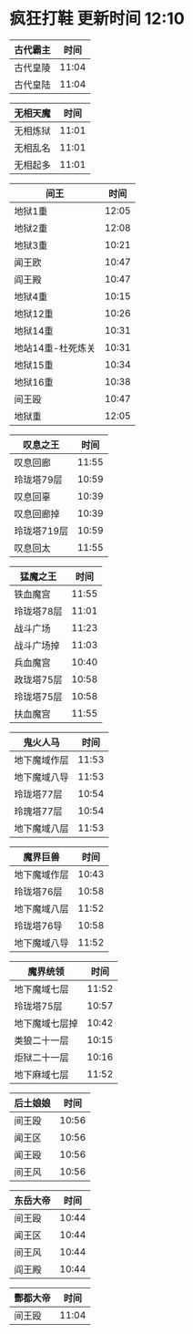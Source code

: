 # 疯狂打鞋 更新时间 12:10

| 古代霸主   | 时间    |
|--------|-------|
| 古代皇陵 | 11:04 |
| 古代皇陆 | 11:04 |

| 无相天魔   | 时间    |
|--------|-------|
| 无相炼狱 | 11:01 |
| 无相乱名 | 11:01 |
| 无相起多 | 11:01 |

| 间王   | 时间    |
|--------|-------|
| 地狱1重 | 12:05 |
| 地狱2重 | 12:08 |
| 地狱3重 | 10:21 |
| 闻王欧 | 10:47 |
| 阎王殿 | 10:47 |
| 地狱4重 | 10:15 |
| 地狱12重 | 10:26 |
| 地狱14重 | 10:31 |
| 地站14重-杜死炼关 | 10:31 |
| 地狱15重 | 10:34 |
| 地狱16重 | 10:38 |
| 间王殴 | 10:47 |
| 地狱重 | 12:05 |

| 叹息之王   | 时间    |
|--------|-------|
| 叹息回廊 | 11:55 |
| 玲珑塔79层 | 10:59 |
| 叹息回辜 | 10:39 |
| 叹息回廊掉 | 10:39 |
| 玲珑塔719层 | 10:59 |
| 叹息回太 | 11:55 |

| 猛魔之王   | 时间    |
|--------|-------|
| 铁血魔宫 | 11:55 |
| 玲珑塔78层 | 11:01 |
| 战斗广场 | 11:23 |
| 战斗广场掉 | 11:03 |
| 兵血魔宫 | 10:40 |
| 政珑塔75层 | 10:58 |
| 玲珑塔75层 | 10:58 |
| 扶血魔宫 | 11:55 |

| 鬼火人马   | 时间    |
|--------|-------|
| 地下魔域作层 | 11:53 |
| 地下魔域八导 | 11:53 |
| 玲珑塔77层 | 10:54 |
| 玲瑰塔77层 | 10:54 |
| 地下魔域八层 | 11:53 |

| 魔界巨兽   | 时间    |
|--------|-------|
| 地下魔域作层 | 10:43 |
| 玲珑塔76层 | 10:58 |
| 地下魔域八层 | 11:52 |
| 玲珑塔76导 | 10:58 |
| 地下魔域八导 | 11:52 |

| 魔界统领   | 时间    |
|--------|-------|
| 地下魔域七层 | 11:52 |
| 玲珑塔75层 | 10:57 |
| 地下魔域七层掉 | 10:42 |
| 类狼二十一层 | 10:15 |
| 炬狱二十一层 | 10:16 |
| 地下麻域七层 | 11:52 |

| 后土娘娘   | 时间    |
|--------|-------|
| 间王殴 | 10:56 |
| 闻王区 | 10:56 |
| 闻王殴 | 10:56 |
| 间王风 | 10:56 |

| 东岳大帝   | 时间    |
|--------|-------|
| 间王殴 | 10:44 |
| 闻王区 | 10:44 |
| 间王风 | 10:44 |
| 阎王殿 | 10:44 |

| 酆都大帝   | 时间    |
|--------|-------|
| 间王殴 | 11:04 |